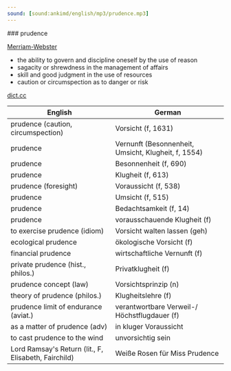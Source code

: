 ```yaml
---
sound: [sound:ankimd/english/mp3/prudence.mp3]
---
```


\### prudence

[Merriam-Webster](https://www.merriam-webster.com/dictionary/prudence)

- the ability to govern and discipline oneself by the use of reason
- sagacity or shrewdness in the management of affairs
- skill and good judgment in the use of resources
- caution or circumspection as to danger or risk

[dict.cc](https://www.dict.cc/prudence)

| English        | German       |
| -------------- | ------------ |
| prudence (caution, circumspection) | Vorsicht (f, 1631) |
| prudence | Vernunft (Besonnenheit, Umsicht, Klugheit, f, 1554) |
| prudence | Besonnenheit (f, 690) |
| prudence | Klugheit (f, 613) |
| prudence (foresight) | Voraussicht (f, 538) |
| prudence | Umsicht (f, 515) |
| prudence | Bedachtsamkeit (f, 14) |
| prudence | vorausschauende Klugheit (f) |
| to exercise prudence (idiom) | Vorsicht walten lassen (geh) |
| ecological prudence | ökologische Vorsicht (f) |
| financial prudence | wirtschaftliche Vernunft (f) |
| private prudence (hist., philos.) | Privatklugheit (f) |
| prudence concept (law) | Vorsichtsprinzip (n) |
| theory of prudence (philos.) | Klugheitslehre (f) |
| prudence limit of endurance <PLE> (aviat.) | verantwortbare Verweil-/ Höchstflugdauer (f) |
| as a matter of prudence (adv) | in kluger Voraussicht |
| to cast prudence to the wind | unvorsichtig sein |
| Lord Ramsay's Return (lit., F, Elisabeth, Fairchild) | Weiße Rosen für Miss Prudence |
